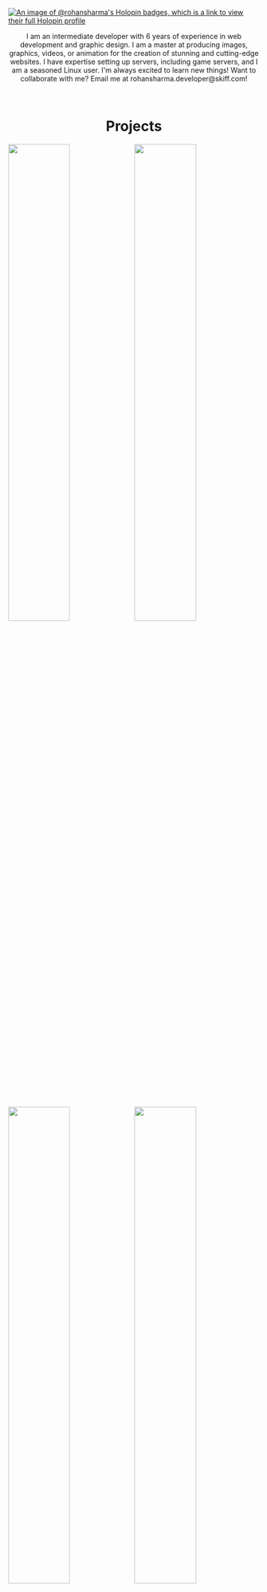 [![An image of @rohansharma's Holopin badges, which is a link to view their full Holopin profile](https://holopin.me/rohansharma)](https://holopin.io/@rohansharma)

<p align="center">
I am an intermediate developer with 6 years of experience in web development and graphic design. I am a master at producing images, graphics, videos, or animation for the creation of stunning and cutting-edge websites. I have expertise setting up servers, including game servers, and I am a seasoned Linux user. I'm always excited to learn new things! Want to collaborate with me? Email me at rohansharma.developer@skiff.com!
</p>
<br>


<p>
<h1 align="center">Projects</h1>
 <a href="https://smacosma2k24.tech/"><img src="https://github.com/user-attachments/assets/ed78799c-855d-482b-943f-f0044eafec7f" width="49.5%"></a>
<a href="https://TheLinuxGuy-ssh.github.io/cosma/"><img src="https://github.com/rohansharma-developer/rohansharma-developer/assets/107614947/15c13952-72e5-4789-b115-8e83cb49948d" width="49.5%"></a>
<a href="https://TheLinuxGuy-ssh.github.io/Senarc_Website/"><img src="https://github.com/rohansharma-developer/rohansharma-developer/assets/107614947/f27d4f67-7371-4e9b-929d-0d0c2e2a4a2b" width="49.5%"></a>
<a href="https://mismeerut.com"><img src="https://github.com/rohansharma-developer/rohansharma-developer/assets/107614947/f8f2ae51-c8e6-49f3-a095-bdce62b38ef9" width="49.5%"></a>
</p>
<p align="center">
 <img src="https://komarev.com/ghpvc/?username=TheLinuxGuy-ssh&label=Profile%20Visits&color=blue&style=for-the-badge">
</p>
<hr>
<p align="center">
<a href="https://github.com/anuraghazra/github-readme-stats">
        <img src="https://github-readme-stats.vercel.app/api?username=TheLinuxGuy-ssh&theme=blueberry">
</a>
</p>
<p align="center">
<a href="https://github.com/anuraghazra/github-readme-stats">
        <img src="https://github-readme-stats.vercel.app/api/top-langs?username=TheLinuxGuy-ssh&layout=compact&theme=blueberry&card_width=500&hide=Hack">
    </a>
</p>
